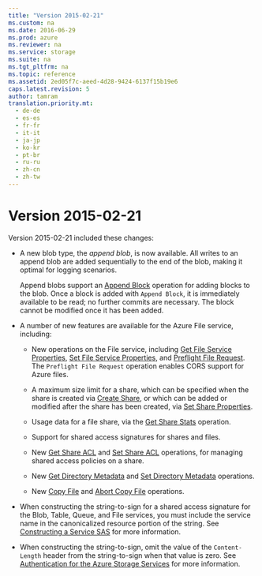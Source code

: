 ```yaml
---
title: "Version 2015-02-21"
ms.custom: na
ms.date: 2016-06-29
ms.prod: azure
ms.reviewer: na
ms.service: storage
ms.suite: na
ms.tgt_pltfrm: na
ms.topic: reference
ms.assetid: 2ed05f7c-aeed-4d28-9424-6137f15b19e6
caps.latest.revision: 5
author: tamram
translation.priority.mt: 
  - de-de
  - es-es
  - fr-fr
  - it-it
  - ja-jp
  - ko-kr
  - pt-br
  - ru-ru
  - zh-cn
  - zh-tw
---
```

# Version 2015-02-21
Version 2015-02-21 included these changes:  
  
-   A new blob type, the *append blob*, is now available. All writes to an append blob are added sequentially to the end of the blob, making it optimal for logging scenarios.  
  
     Append blobs support an [Append Block](Append-Block.md) operation for adding blocks to the blob. Once a block is added with `Append Block`, it is immediately available to be read; no further commits are necessary. The block cannot be modified once it has been added.  
  
-   A number of new features are available for the Azure File service, including:  
  
    -   New operations on the File service, including [Get File Service Properties](Get-File-Service-Properties.md), [Set File Service Properties](Set-File-Service-Properties.md), and [Preflight File Request](Preflight-File-Request.md). The `Preflight File Request` operation enables CORS support for Azure files.  
  
    -   A maximum size limit for a share, which can be specified when the share is created via [Create Share](Create-Share.md), or which can be added or modified after the share has been created, via [Set Share Properties](Set-Share-Properties.md).  
  
    -   Usage data for a file share, via the [Get Share Stats](Get-Share-Stats.md) operation.  
  
    -   Support for shared access signatures for shares and files.  
  
    -   New [Get Share ACL](Get-Share-ACL.md) and [Set Share ACL](Set-Share-ACL.md) operations, for managing shared access policies on a share.  
  
    -   New [Get Directory Metadata](Get-Directory-Metadata.md) and [Set Directory Metadata](Set-Directory-Metadata.md) operations.  
  
    -   New [Copy File](Copy-File.md) and [Abort Copy File](Abort-Copy-File.md) operations.  
  
-   When constructing the string-to-sign for a shared access signature for the Blob, Table, Queue, and File services, you must include the service name in the canonicalized resource portion of the string. See [Constructing a Service SAS](Constructing-a-Service-SAS.md) for more information.  
  
-   When constructing the string-to-sign, omit the value of the `Content-Length` header from the string-to-sign when that value is zero. See [Authentication for the Azure Storage Services](Authentication-for-the-Azure-Storage-Services.md) for more information.
